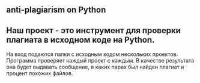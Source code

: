 ## anti-plagiarism on Python

Наш проект - это инструмент для проверки плагиата в исходном коде на Python.
------
На вход подаются папки с исходным кодом нескольких проектов. Программа проверяет каждый проект с каждым. В качестве результата она будет выдавать сообщение,  в каких парах был найден плагиат и процент похожих файлов.
